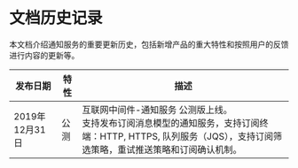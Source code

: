 # 文档历史记录

本文档介绍通知服务的重要更新历史，包括新增产品的重大特性和按照用户的反馈进行内容的更新等。

|发布日期|特性|描述|
|-|-|-|
|2019年12月31日|公测|互联网中间件-通知服务 公测版上线。<br/>支持发布订阅消息模型的通知服务，支持订阅终端：HTTP, HTTPS, 队列服务（JQS），支持订阅筛选策略，重试推送策略和订阅确认机制。|
